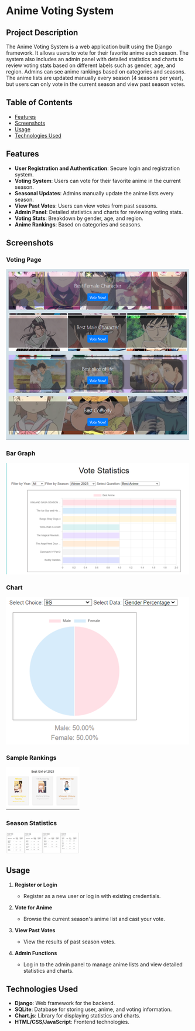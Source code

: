 # Anime Voting System

## Project Description

The Anime Voting System is a web application built using the Django framework. It allows users to vote for their favorite anime each season. The system also includes an admin panel with detailed statistics and charts to review voting stats based on different labels such as gender, age, and region. Admins can see anime rankings based on categories and seasons. The anime lists are updated manually every season (4 seasons per year), but users can only vote in the current season and view past season votes.

## Table of Contents

- [Features](#features)
- [Screenshots](#screenshots)
- [Usage](#usage)
- [Technologies Used](#technologies-used)

## Features

- **User Registration and Authentication**: Secure login and registration system.
- **Voting System**: Users can vote for their favorite anime in the current season.
- **Seasonal Updates**: Admins manually update the anime lists every season.
- **View Past Votes**: Users can view votes from past seasons.
- **Admin Panel**: Detailed statistics and charts for reviewing voting stats.
- **Voting Stats**: Breakdown by gender, age, and region.
- **Anime Rankings**: Based on categories and seasons.

## Screenshots

### Voting Page
<img src="screenshots/main page.png" alt="User Voting Page" width="500"/>

### Bar Graph
<img src="screenshots/bar graph.png" alt="Statistics" width="500"/>

### Chart
<img src="screenshots/chart.png" alt="Chart" width="500"/>

### Sample Rankings
<img src="screenshots/rankings.png" alt="Rankings" width="200"/>

### Season Statistics
<img src="screenshots/season stats.png" alt="Season" width="200"/>

## Usage

1. **Register or Login**
   - Register as a new user or log in with existing credentials.

2. **Vote for Anime**
   - Browse the current season's anime list and cast your vote.

3. **View Past Votes**
   - View the results of past season votes.

4. **Admin Functions**
   - Log in to the admin panel to manage anime lists and view detailed statistics and charts.

## Technologies Used

- **Django**: Web framework for the backend.
- **SQLite**: Database for storing user, anime, and voting information.
- **Chart.js**: Library for displaying statistics and charts.
- **HTML/CSS/JavaScript**: Frontend technologies.
